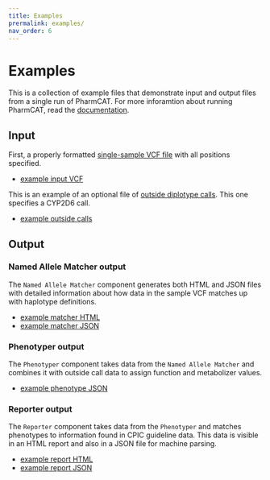 ```yaml
---
title: Examples
prermalink: examples/
nav_order: 6
---
```


# Examples

This is a collection of example files that demonstrate input and output files from a single run of PharmCAT. For more 
inforamtion about running PharmCAT, read the [documentation](/using/Running-PharmCAT).


## Input

First, a properly formatted [single-sample VCF file](/using/VCF-Requirements/) with all positions specified.

- [example input VCF](https://raw.githubusercontent.com/PharmGKB/PharmCAT/main/pharmcat_positions.vcf)

This is an example of an optional file of [outside diplotype calls](/using/Outside-Call-Format/). This one specifies a CYP2D6 call.

- [example outside calls](pharmcat.example.outsideCall.tsv)


## Output

### Named Allele Matcher output

The `Named Allele Matcher` component generates both HTML and JSON files with detailed information about how data in the 
sample VCF matches up with haplotype definitions.

- [example matcher HTML](pharmcat.example.match.html)
- [example matcher JSON](pharmcat.example.match.json)

### Phenotyper output

The `Phenotyper` component takes data from the `Named Allele Matcher` and combines it with outside call data to assign 
function and metabolizer values.

- [example phenotype JSON](pharmcat.example.phenotype.json)

### Reporter output

The `Reporter` component takes data from the `Phenotyper` and matches phenotypes to information found in CPIC guideline
data. This data is visible in an HTML report and also in a JSON file for machine parsing.

- [example report HTML](pharmcat.example.report.html)
- [example report JSON](pharmcat.example.report.json)
